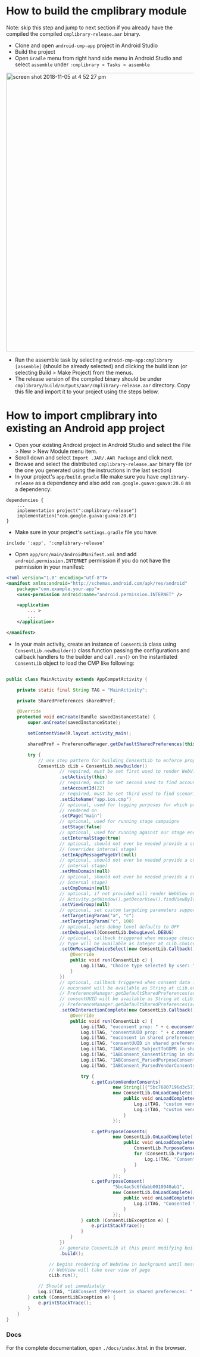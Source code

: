 # How to build the cmplibrary module
Note: skip this step and jump to next section if you already have the compiled the compiled `cmplibrary-release.aar` binary.

* Clone and open `android-cmp-app` project in Android Studio
* Build the project
* Open `Gradle` menu from right hand side menu in Android Studio and select `assemble` under `:cmplibrary > Tasks > assemble`
<img width="747" alt="screen shot 2018-11-05 at 4 52 27 pm" src="https://user-images.githubusercontent.com/2576311/48029062-4c950000-e11b-11e8-8d6f-a50c9f37e25b.png">

* Run the assemble task by selecting `android-cmp-app:cmplibrary [assemble]` (should be already selected) and clicking the build icon (or selecting Build > Make Project) from the menus.
* The release version of the compiled binary should be under `cmplibrary/build/outputs/aar/cmplibrary-release.aar` directory. Copy this file and import it to your project using the steps below.

# How to import cmplibrary into existing an Android app project

* Open your existing Android project in Android Studio and select the File > New > New Module menu item.
* Scroll down and select `Import .JAR/.AAR Package` and click next.
* Browse and select the distributed `cmplibrary-release.aar` binary file (or the one you generated using the instructions in the last section)
 * In your project's `app/build.gradle` file make sure you have `cmplibrary-release` as a dependency and also add `com.google.guava:guava:20.0` as a dependency:
```
dependencies {
    ...
    implementation project(":cmplibrary-release")
    implementation("com.google.guava:guava:20.0")
}
```

* Make sure in your project's `settings.gradle` file you have:
```
include ':app', ':cmplibrary-release'
```

* Open `app/src/main/AndroidManifest.xml` and add `android.permission.INTERNET` permission if you do not have the permission in your manifest:
```xml
<?xml version="1.0" encoding="utf-8"?>
<manifest xmlns:android="http://schemas.android.com/apk/res/android"
    package="com.example.your-app">
    <uses-permission android:name="android.permission.INTERNET" />

    <application
        ... >
        ...
    </application>

</manifest>
```

* In your main activity, create an instance of `ConsentLib` class using `ConsentLib.newBuilder()` class function passing the configurations and callback handlers to the builder and call `.run()` on the instantiated `ConsentLib` object to load the CMP like following:
```java

public class MainActivity extends AppCompatActivity {

    private static final String TAG = "MainActivity";

    private SharedPreferences sharedPref;

    @Override
    protected void onCreate(Bundle savedInstanceState) {
        super.onCreate(savedInstanceState);

        setContentView(R.layout.activity_main);

        sharedPref = PreferenceManager.getDefaultSharedPreferences(this);

        try {
            // use step pattern for building ConsentLib to enforce proper parameters
            ConsentLib cLib = ConsentLib.newBuilder()
                    // required, must be set first used to render WebView and save consent data
                    .setActivity(this)
                    // required, must be set second used to find account
                    .setAccountId(22)
                    // required, must be set third used to find scenario
                    .setSiteName("app.ios.cmp")
                    // optional, used for logging purposes for which page of the app the consent lib was
                    // rendered on
                    .setPage("main")
                    // optional, used for running stage campaigns
                    .setStage(false)
                    // optional, used for running against our stage endpoints
                    .setInternalStage(true)
                    // optional, should not ever be needed provide a custom url for the messaging page
                    // (overrides internal stage)
                    .setInAppMessagePageUrl(null)
                    // optional, should not ever be needed provide a custom domain for mms (overrides
                    // internal stage)
                    .setMmsDomain(null)
                    // optional, should not ever be needed provide a custom domain for cmp (overrides
                    // internal stage)
                    .setCmpDomain(null)
                    // optional, if not provided will render WebView on
                    // Activity.getWindow().getDecorView().findViewById(android.R.id.content)
                    .setViewGroup(null)
                    // optional, set custom targeting parameters supports Strings and Integers
                    .setTargetingParam("a", "c")
                    .setTargetingParam("c", 100)
                    // optional, sets debug level defaults to OFF
                    .setDebugLevel(ConsentLib.DebugLevel.DEBUG)
                    // optional, callback triggered when message choice is selected when called choice
                    // type will be available as Integer at cLib.choiceType
                    .setOnMessageChoiceSelect(new ConsentLib.Callback() {
                        @Override
                        public void run(ConsentLib c) {
                            Log.i(TAG, "Choice type selected by user: " + c.choiceType.toString());
                        }
                    })
                    // optional, callback triggered when consent data is captured when called
                    // euconsent will be available as String at cLib.euconsent and under
                    // PreferenceManager.getDefaultSharedPreferences(activity).getString(EU_CONSENT_KEY, null);
                    // consentUUID will be available as String at cLib.consentUUID and under
                    // PreferenceManager.getDefaultSharedPreferences(activity).getString(CONSENT_UUID_KEY null);
                    .setOnInteractionComplete(new ConsentLib.Callback() {
                        @Override
                        public void run(ConsentLib c) {
                            Log.i(TAG, "euconsent prop: " + c.euconsent);
                            Log.i(TAG, "consentUUID prop: " + c.consentUUID);
                            Log.i(TAG, "euconsent in shared preferences: " + sharedPref.getString(ConsentLib.EU_CONSENT_KEY, null));
                            Log.i(TAG, "consentUUID in shared preferences: " + sharedPref.getString(ConsentLib.CONSENT_UUID_KEY, null));
                            Log.i(TAG, "IABConsent_SubjectToGDPR in shared preferences: " + sharedPref.getString(ConsentLib.IAB_CONSENT_SUBJECT_TO_GDPR, null));
                            Log.i(TAG, "IABConsent_ConsentString in shared preferences: " + sharedPref.getString(ConsentLib.IAB_CONSENT_CONSENT_STRING, null));
                            Log.i(TAG, "IABConsent_ParsedPurposeConsents in shared preferences: " + sharedPref.getString(ConsentLib.IAB_CONSENT_PARSED_PURPOSE_CONSENTS, null));
                            Log.i(TAG, "IABConsent_ParsedVendorConsents in shared preferences: " + sharedPref.getString(ConsentLib.IAB_CONSENT_PARSED_VENDOR_CONSENTS, null));

                            try {
                                c.getCustomVendorConsents(
                                        new String[]{"5bc76807196d3c5730cbab05", "5bc768d8196d3c5730cbab06"},
                                        new ConsentLib.OnLoadComplete() {
                                            public void onLoadCompleted(Object result) {
                                                Log.i(TAG, "custom vendor consent 1: " + ((boolean[]) result)[0]);
                                                Log.i(TAG, "custom vendor consent 2: " + ((boolean[]) result)[1]);
                                            }
                                        });

                                c.getPurposeConsents(
                                        new ConsentLib.OnLoadComplete() {
                                            public void onLoadCompleted(Object result) {
                                                ConsentLib.PurposeConsent[] results = (ConsentLib.PurposeConsent[]) result;
                                                for (ConsentLib.PurposeConsent purpose : results) {
                                                    Log.i(TAG, "Consented to purpose: " + purpose.name);
                                                }
                                            }
                                        });
                                c.getPurposeConsent(
                                        "5bc4ac5c6fdabb0010940ab1",
                                        new ConsentLib.OnLoadComplete() {
                                            public void onLoadCompleted(Object result) {
                                                Log.i(TAG, "Consented to Measurement purpose: " + ((Boolean) result).toString());
                                            }
                                        });
                            } catch (ConsentLibException e) {
                                e.printStackTrace();
                            }
                        }
                    })
                    // generate ConsentLib at this point modifying builder will not do anything
                    .build();

                // begins rendering of WebView in background until message is displayed at which point
                // WebView will take over view of page
                cLib.run();

            // Should set immediately
            Log.i(TAG, "IABConsent_CMPPresent in shared preferences: " + sharedPref.getString(ConsentLib.IAB_CONSENT_CMP_PRESENT, null));
        } catch (ConsentLibException e) {
            e.printStackTrace();
        }
    }
}
```
### Docs

For the complete documentation, open `./docs/index.html` in the browser.
